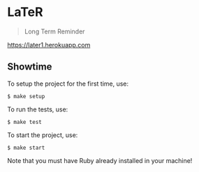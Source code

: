 # LaTeR
> Long Term Reminder

https://later1.herokuapp.com

## Showtime

To setup the project for the first time, use:

`$ make setup`

To run the tests, use:

`$ make test`

To start the project, use:

`$ make start`

Note that you must have Ruby already installed in your machine!
